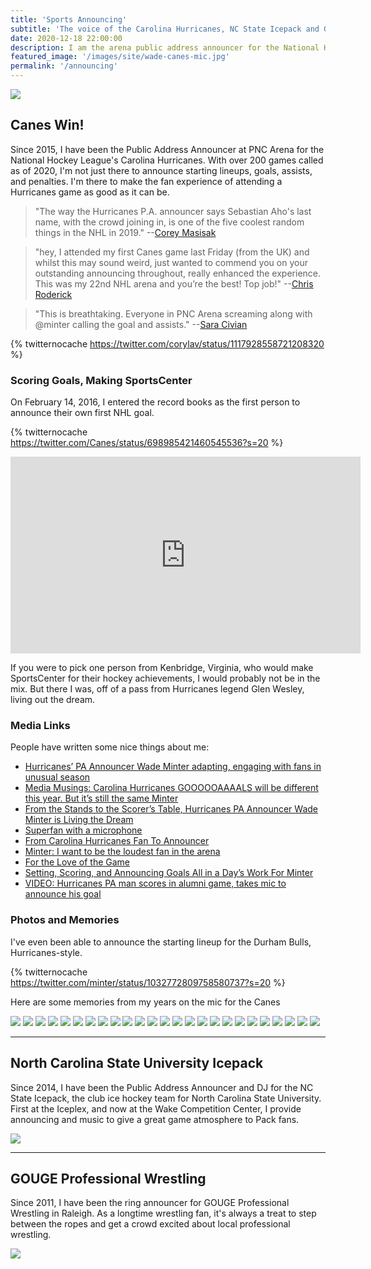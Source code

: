 ```yaml
---
title: 'Sports Announcing'
subtitle: 'The voice of the Carolina Hurricanes, NC State Icepack and GOUGE Wrestling'
date: 2020-12-18 22:00:00
description: I am the arena public address announcer for the National Hockey League's Carolina Hurricanes and ACCHL's NC State Icepack, along with the ring announcer for GOUGE Professional Wrestling.
featured_image: '/images/site/wade-canes-mic.jpg'
permalink: '/announcing'
---
```


![](/images/site/wade-scores.jpg)

## Canes Win!

Since 2015, I have been the Public Address Announcer at PNC Arena for the National Hockey League's Carolina Hurricanes. With over 200 games called as of 2020, I'm not just there to announce starting lineups, goals, assists, and penalties. I'm there to make the fan experience of attending a Hurricanes game as good as it can be.

> "The way the Hurricanes P.A. announcer says Sebastian Aho's last name, with the crowd joining in, is one of the five coolest random things in the NHL in 2019." --[Corey Masisak](https://twitter.com/cmasisak22/status/1190766985266835458?s=20)


> "hey, I attended my first Canes game last Friday (from the UK) and whilst this may sound weird, just wanted to commend you on your outstanding announcing throughout, really enhanced the experience. This was my 22nd NHL arena and you’re the best! Top job!" --[Chris Roderick](https://twitter.com/croderick1982/status/1103789471579938816?s=20)

> "This is breathtaking. Everyone in PNC Arena screaming along with
@minter calling the goal and assists." --[Sara Civian](https://twitter.com/SaraCivian/status/1113976493632315393)

{% twitternocache https://twitter.com/corylav/status/1117928558721208320 %}

### Scoring Goals, Making SportsCenter

On February 14, 2016, I entered the record books as the first person to announce their own first NHL goal.

{% twitternocache https://twitter.com/Canes/status/698985421460545536?s=20 %}

<iframe width="560" height="315" src="https://www.youtube.com/embed/aoKOmg7SHSY" frameborder="0" allow="accelerometer; autoplay; clipboard-write; encrypted-media; gyroscope; picture-in-picture" allowfullscreen></iframe>

If you were to pick one person from Kenbridge, Virginia, who would make SportsCenter for their hockey achievements, I would probably not be in the mix. But there I was, off of a pass from Hurricanes legend Glen Wesley, living out the dream.

### Media Links

People have written some nice things about me:
* [Hurricanes’ PA Announcer Wade Minter adapting, engaging with fans in unusual season](https://www.canescountry.com/2021/3/4/22312860/carorlina-hurricanes-wade-minter-minter-mail-pa-announcer)
* [Media Musings: Carolina Hurricanes GOOOOOAAAALS will be different this year. But it’s still the same Minter](https://www.sportschannel8.com/media-musings-carolina-hurricanes-goooooaaaals-will-be-different-this-year-but-its-still-the-same-minter/)
* [From the Stands to the Scorer’s Table, Hurricanes PA Announcer Wade Minter is Living the Dream](https://www.canescountry.com/2017/1/30/14315014/carolina-hurricanes-public-address-announcer-wade-minter-sportscenter-goal-call)
* [Superfan with a microphone](https://www.sportsengine.com/article/ice-hockey/superfan-microphone)
* [From Carolina Hurricanes Fan To Announcer](https://magazine.wm.edu/online-exclusives/wade-minter.php)
* [Minter: I want to be the loudest fan in the arena](https://www.wralsportsfan.com/hurricanes/audio/17901824/)
* [For the Love of the Game](http://www.tribehockey.com/news/2020/4/13/wademinter)
* [Setting, Scoring, and Announcing Goals All in a Day’s Work For Minter](https://grepbeat.com/2018/11/13/setting-scoring-and-announcing-goals-all-in-a-days-work-for-minter/)
* [VIDEO: Hurricanes PA man scores in alumni game, takes mic to announce his goal](https://www.thescore.com/nhl/news/959996)

### Photos and Memories

I've even been able to announce the starting lineup for the Durham Bulls, Hurricanes-style.

{% twitternocache https://twitter.com/minter/status/1032772809758580737?s=20 %}

Here are some memories from my years on the mic for the Canes

<div class="gallery" data-columns="3">
	<img src="/images/site/canes-gallery/first-goal-jersey-puck.jpg">
  <img src="/images/site/canes-gallery/helping-in-net.jpg">
  <img src="/images/site/canes-gallery/interview-hamilton.jpg">
  <img src="/images/site/canes-gallery/microphone-view.jpg">
  <img src="/images/site/canes-gallery/penalty-box-door.jpg">
  <img src="/images/site/canes-gallery/wade-200th-game.jpg">
  <img src="/images/site/canes-gallery/wade-at-mic.jpg">
  <img src="/images/site/canes-gallery/wade-center-ice.jpg">
  <img src="/images/site/canes-gallery/wade-david-ayres.jpg">
  <img src="/images/site/canes-gallery/wade-erik-cole-handshake.jpg">
  <img src="/images/site/canes-gallery/wade-erik-cole-trip.jpg">
  <img src="/images/site/canes-gallery/wade-family.jpg">
  <img src="/images/site/canes-gallery/wade-fan.jpg">
  <img src="/images/site/canes-gallery/wade-maniscalco.jpg">
  <img src="/images/site/canes-gallery/wade-stanley-cup.jpg">
  <img src="/images/site/canes-gallery/wade-tv.jpg">
  <img src="/images/site/canes-gallery/family-stormy.jpg">
  <img src="/images/site/canes-gallery/wade-fans-2.jpg">
  <img src="/images/site/canes-gallery/999-whisky.jpg">
  <img src="/images/site/canes-gallery/wade-whalers-night.jpg">
  <img src="/images/site/canes-gallery/wade-dougie.jpg">
  <img src="/images/site/canes-gallery/ecf-ice-sculpture.jpg">
  <img src="/images/site/canes-gallery/pucky.jpg">
  <img src="/images/site/canes-gallery/wade-dougie-svech.jpg">
  <img src="/images/site/canes-gallery/cv-control-room.jpg">

</div>


---

## North Carolina State University Icepack

Since 2014, I have been the Public Address Announcer and DJ for the NC State Icepack, the club ice hockey team for North Carolina State University. First at the Iceplex, and now at the Wake Competition Center, I provide announcing and music to give a great game atmosphere to Pack fans.

![](/images/site/wade-icepack-ring.jpeg)

---

## GOUGE Professional Wrestling

Since 2011, I have been the ring announcer for GOUGE Professional Wrestling in Raleigh. As a longtime wrestling fan, it's always a treat to step between the ropes and get a crowd excited about local professional wrestling.

![](/images/site/wade-gouge-tuxedo-shirt.jpg)
